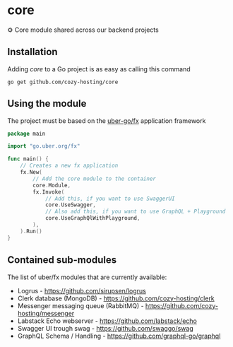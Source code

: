 # core
⚙️ Core module shared across our backend projects

## Installation

Adding *core* to a Go project is as easy as calling this command

```shell
go get github.com/cozy-hosting/core
```

## Using the module

The project must be based on the [uber-go/fx](https://github.com/uber-go/fx) application framework

```go
package main

import "go.uber.org/fx"

func main() {
    // Creates a new fx application
    fx.New(
        // Add the core module to the container
        core.Module,
        fx.Invoke(
            // Add this, if you want to use SwaggerUI
            core.UseSwagger,
            // Also add this, if you want to use GraphQL + Playground
            core.UseGraphQlWithPlayground,
        ),
    ).Run()
}
```

## Contained sub-modules

The list of uber/fx modules that are currently available:

- Logrus - https://github.com/sirupsen/logrus
- Clerk database (MongoDB) - https://github.com/cozy-hosting/clerk
- Messenger messaging queue (RabbitMQ) - https://github.com/cozy-hosting/messenger
- Labstack Echo webserver - https://github.com/labstack/echo
- Swagger UI trough swag - https://github.com/swaggo/swag
- GraphQL Schema / Handling - https://github.com/graphql-go/graphql
